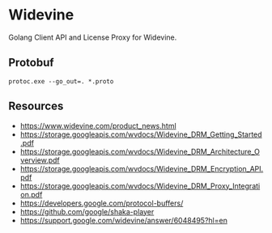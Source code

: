 # Widevine
Golang Client API and License Proxy for Widevine.

## Protobuf
`protoc.exe --go_out=. *.proto`

## Resources
* https://www.widevine.com/product_news.html
* https://storage.googleapis.com/wvdocs/Widevine_DRM_Getting_Started.pdf
* https://storage.googleapis.com/wvdocs/Widevine_DRM_Architecture_Overview.pdf
* https://storage.googleapis.com/wvdocs/Widevine_DRM_Encryption_API.pdf
* https://storage.googleapis.com/wvdocs/Widevine_DRM_Proxy_Integration.pdf
* https://developers.google.com/protocol-buffers/
* https://github.com/google/shaka-player
* https://support.google.com/widevine/answer/6048495?hl=en